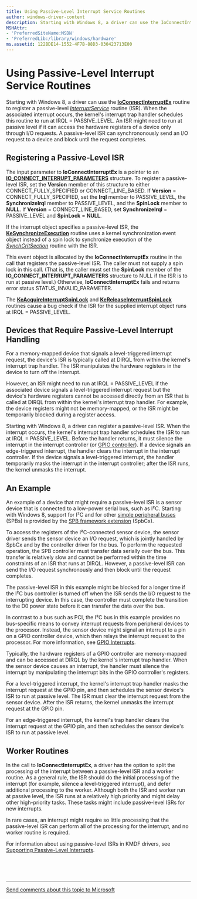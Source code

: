 ```yaml
---
title: Using Passive-Level Interrupt Service Routines
author: windows-driver-content
description: Starting with Windows 8, a driver can use the IoConnectInterruptEx routine to register a passive-level InterruptService routine (ISR).
MSHAttr:
- 'PreferredSiteName:MSDN'
- 'PreferredLib:/library/windows/hardware'
ms.assetid: 122BDE14-1552-4F7B-88D3-030423713E00
---
```


# Using Passive-Level Interrupt Service Routines


Starting with Windows 8, a driver can use the [**IoConnectInterruptEx**](https://msdn.microsoft.com/library/windows/hardware/ff548378) routine to register a passive-level [*InterruptService*](https://msdn.microsoft.com/library/windows/hardware/ff547958) routine (ISR). When the associated interrupt occurs, the kernel's interrupt trap handler schedules this routine to run at IRQL = PASSIVE\_LEVEL. An ISR might need to run at passive level if it can access the hardware registers of a device only through I/O requests. A passive-level ISR can synchrononously send an I/O request to a device and block until the request completes.

## Registering a Passive-Level ISR


The input parameter to **IoConnectInterruptEx** is a pointer to an [**IO\_CONNECT\_INTERRUPT\_PARAMETERS**](https://msdn.microsoft.com/library/windows/hardware/ff550541) structure. To register a passive-level ISR, set the **Version** member of this structure to either CONNECT\_FULLY\_SPECIFIED or CONNECT\_LINE\_BASED. If **Version** = CONNECT\_FULLY\_SPECIFIED, set the **Irql** member to PASSIVE\_LEVEL, the **SynchronizeIrql** member to PASSIVE\_LEVEL, and the **SpinLock** member to **NULL**. If **Version** = CONNECT\_LINE\_BASED, set **SynchronizeIrql** = PASSIVE\_LEVEL and **SpinLock** = **NULL**.

If the interrupt object specifies a passive-level ISR, the [**KeSynchronizeExecution**](https://msdn.microsoft.com/library/windows/hardware/ff553302) routine uses a kernel synchronization event object instead of a spin lock to synchronize execution of the [*SynchCritSection*](https://msdn.microsoft.com/library/windows/hardware/ff563928) routine with the ISR.

This event object is allocated by the **IoConnectInterruptEx** routine in the call that registers the passive-level ISR. The caller must not supply a spin lock in this call. (That is, the caller must set the **SpinLock** member of the **IO\_CONNECT\_INTERRUPT\_PARAMETERS** structure to NULL if the ISR is to run at passive level.) Otherwise, **IoConnectInterruptEx** fails and returns error status STATUS\_INVALID\_PARAMETER.

The [**KeAcquireInterruptSpinLock**](https://msdn.microsoft.com/library/windows/hardware/ff551914) and [**KeReleaseInterruptSpinLock**](https://msdn.microsoft.com/library/windows/hardware/ff553139) routines cause a bug check if the ISR for the supplied interrupt object runs at IRQL = PASSIVE\_LEVEL.

## Devices that Require Passive-Level Interrupt Handling


For a memory-mapped device that signals a level-triggered interrupt request, the device's ISR is typically called at DIRQL from within the kernel's interrupt trap handler. The ISR manipulates the hardware registers in the device to turn off the interrupt.

However, an ISR might need to run at IRQL = PASSIVE\_LEVEL if the associated device signals a level-triggered interrupt request but the device's hardware registers cannot be accessed directly from an ISR that is called at DIRQL from within the kernel's interrupt trap handler. For example, the device registers might not be memory-mapped, or the ISR might be temporarily blocked during a register access.

Starting with Windows 8, a driver can register a passive-level ISR. When the interrupt occurs, the kernel's interrupt trap handler schedules the ISR to run at IRQL = PASSIVE\_LEVEL. Before the handler returns, it must silence the interrupt in the interrupt controller (or [GPIO controller](https://msdn.microsoft.com/library/windows/hardware/hh439512)). If a device signals an edge-triggered interrupt, the handler clears the interrupt in the interrupt controller. If the device signals a level-triggered interrupt, the handler temporarily masks the interrupt in the interrupt controller; after the ISR runs, the kernel unmasks the interrupt.

## An Example


An example of a device that might require a passive-level ISR is a sensor device that is connected to a low-power serial bus, such as I²C. Starting with Windows 8, support for I²C and for other [simple peripheral buses](https://msdn.microsoft.com/library/windows/hardware/hh450903) (SPBs) is provided by the [SPB framework extension](https://msdn.microsoft.com/library/windows/hardware/hh406203) (SpbCx).

To access the registers of the I²C-connected sensor device, the sensor driver sends the sensor device an I/O request, which is jointly handled by SpbCx and by the controller driver for the bus. To perform the requested operation, the SPB controller must transfer data serially over the bus. This transfer is relatively slow and cannot be performed within the time constraints of an ISR that runs at DIRQL. However, a passive-level ISR can send the I/O request synchronously and then block until the request completes.

The passive-level ISR in this example might be blocked for a longer time if the I²C bus controller is turned off when the ISR sends the I/O request to the interrupting device. In this case, the controller must complete the transition to the D0 power state before it can transfer the data over the bus.

In contrast to a bus such as PCI, the I²C bus in this example provides no bus-specific means to convey interrupt requests from peripheral devices to the processor. Instead, the sensor device might signal an interrupt to a pin on a GPIO controller device, which then relays the interrupt request to the processor. For more information, see [GPIO Interrupts](https://msdn.microsoft.com/library/windows/hardware/hh406467).

Typically, the hardware registers of a GPIO controller are memory-mapped and can be accessed at DIRQL by the kernel's interrupt trap handler. When the sensor device causes an interrupt, the handler must silence the interrupt by manipulating the interrupt bits in the GPIO controller's registers.

For a level-triggered interrupt, the kernel's interrupt trap handler masks the interrupt request at the GPIO pin, and then schedules the sensor device's ISR to run at passive level. The ISR must clear the interrupt request from the sensor device. After the ISR returns, the kernel unmasks the interrupt request at the GPIO pin.

For an edge-triggered interrupt, the kernel's trap handler clears the interrupt request at the GPIO pin, and then schedules the sensor device's ISR to run at passive level.

## Worker Routines


In the call to **IoConnectInterruptEx**, a driver has the option to split the processing of the interrupt between a passive-level ISR and a worker routine. As a general rule, the ISR should do the initial processing of the interrupt (for example, silence a level-triggered interrupt), and defer additional processing to the worker. Although both the ISR and worker run at passive level, the ISR runs at a relatively high priority and might delay other high-priority tasks. These tasks might include passive-level ISRs for new interrupts.

In rare cases, an interrupt might require so little processing that the passive-level ISR can perform all of the processing for the interrupt, and no worker routine is required.

For information about using passive-level ISRs in KMDF drivers, see [Supporting Passive-Level Interrupts](https://msdn.microsoft.com/library/windows/hardware/hh451035).

 

 


--------------------
[Send comments about this topic to Microsoft](mailto:wsddocfb@microsoft.com?subject=Documentation%20feedback%20%5Bkernel\kernel%5D:%20Using%20Passive-Level%20Interrupt%20Service%20Routines%20%20RELEASE:%20%286/14/2017%29&body=%0A%0APRIVACY%20STATEMENT%0A%0AWe%20use%20your%20feedback%20to%20improve%20the%20documentation.%20We%20don't%20use%20your%20email%20address%20for%20any%20other%20purpose,%20and%20we'll%20remove%20your%20email%20address%20from%20our%20system%20after%20the%20issue%20that%20you're%20reporting%20is%20fixed.%20While%20we're%20working%20to%20fix%20this%20issue,%20we%20might%20send%20you%20an%20email%20message%20to%20ask%20for%20more%20info.%20Later,%20we%20might%20also%20send%20you%20an%20email%20message%20to%20let%20you%20know%20that%20we've%20addressed%20your%20feedback.%0A%0AFor%20more%20info%20about%20Microsoft's%20privacy%20policy,%20see%20http://privacy.microsoft.com/default.aspx. "Send comments about this topic to Microsoft")


